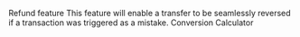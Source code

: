 Refund feature 
This feature will enable a transfer to be seamlessly reversed if a transaction was triggered as a mistake.
Conversion Calculator
